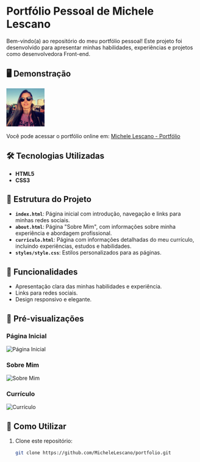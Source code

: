 # Portfólio Pessoal de Michele Lescano

Bem-vindo(a) ao repositório do meu portfólio pessoal! Este projeto foi desenvolvido para apresentar minhas habilidades, experiências e projetos como desenvolvedora Front-end.

## 🖥️ Demonstração



<p align="left">
  <img src="assets/IMG_20230714_085434_231.jpg" alt="Foto da DEV Michele Lescano" width="100">
</p>

Você pode acessar o portfólio online em: [Michele Lescano - Portfólio](https://MicheleLescano.github.io/portfolio/) 

## 🛠️ Tecnologias Utilizadas

- **HTML5**
- **CSS3**

## 📂 Estrutura do Projeto

- **`index.html`**: Página inicial com introdução, navegação e links para minhas redes sociais.
- **`about.html`**: Página "Sobre Mim", com informações sobre minha experiência e abordagem profissional.
- **`curriculo.html`**: Página com informações detalhadas do meu currículo, incluindo experiências, estudos e habilidades.
- **`styles/style.css`**: Estilos personalizados para as páginas.

## 🌟 Funcionalidades

- Apresentação clara das minhas habilidades e experiência.
- Links para redes sociais.
- Design responsivo e elegante.

## 📸 Pré-visualizações

### Página Inicial
![Página Inicial](./assets/home-preview.png)

### Sobre Mim
![Sobre Mim](./assets/about-preview.png)

### Currículo
![Currículo](./assets/curriculo-preview.png)

## 📝 Como Utilizar

1. Clone este repositório:
   ```bash
   git clone https://github.com/MicheleLescano/portfolio.git
